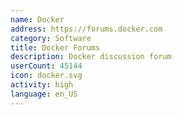 ```yaml
---
name: Docker
address: https://forums.docker.com
category: Software
title: Docker Forums
description: Docker discussion forum
userCount: 45144
icon: docker.svg
activity: high
language: en_US
---
```

